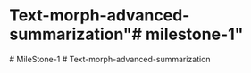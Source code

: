 # Text-morph-advanced-summarization"# milestone-1" 
#   M i l e S t o n e - 1  
 #   T e x t - m o r p h - a d v a n c e d - s u m m a r i z a t i o n  
 